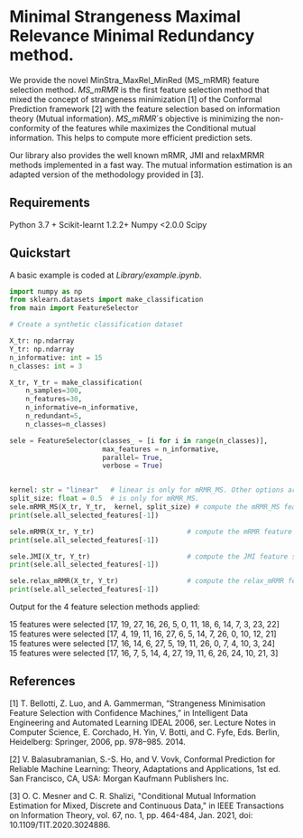 # Minimal Strangeness Maximal Relevance Minimal Redundancy method.

We provide the novel MinStra_MaxRel_MinRed (MS_mRMR) feature selection method.
*MS_mRMR*  is the first feature selection method that mixed the concept of strangeness minimization [1] of the Conformal Prediction framework [2] with the feature selection based on information theory (Mutual information). *MS_mRMR*´s objective is minimizing the non-conformity of the features while maximizes the Conditional mutual information. This helps to compute more efficient prediction sets.  

Our library also provides the well known mRMR, JMI and relaxMRMR methods implemented in a fast way. The mutual information estimation is an adapted version of the methodology provided in [3].


## Requirements

Python 3.7 +
Scikit-learnt 1.2.2+
Numpy <2.0.0
Scipy 



## Quickstart

A basic example is coded at *Library/example.ipynb*.

```python
import numpy as np
from sklearn.datasets import make_classification
from main import FeatureSelector

# Create a synthetic classification dataset

X_tr: np.ndarray
Y_tr: np.ndarray
n_informative: int = 15
n_classes: int = 3

X_tr, Y_tr = make_classification(
    n_samples=300,    
    n_features=30,     
    n_informative=n_informative,  
    n_redundant=5,     
    n_classes=n_classes)  

```

```python
sele = FeatureSelector(classes_ = [i for i in range(n_classes)],
                       max_features = n_informative,
                       parallel= True,
                       verbose = True)  


kernel: str = "linear"   # linear is only for mRMR_MS. Other options are "rbf" and "poly".
split_size: float = 0.5  # is only for mRMR_MS.
sele.mRMR_MS(X_tr, Y_tr,  kernel, split_size) # compute the mRMR_MS feature selection.
print(sele.all_selected_features[-1])

sele.mRMR(X_tr, Y_tr)                       # compute the mRMR feature selection.
print(sele.all_selected_features[-1])

sele.JMI(X_tr, Y_tr)                        # compute the JMI feature selection.
print(sele.all_selected_features[-1])

sele.relax_mRMR(X_tr, Y_tr)                 # compute the relax_mRMR feature selection.
print(sele.all_selected_features[-1])

```
Output for the 4 feature selection methods applied:

15 features were selected [17, 19, 27, 16, 26, 5, 0, 11, 18, 6, 14, 7, 3, 23, 22]    
15 features were selected [17, 4, 19, 11, 16, 27, 6, 5, 14, 7, 26, 0, 10, 12, 21]    
15 features were selected [17, 16, 14, 6, 27, 5, 19, 11, 26, 0, 7, 4, 10, 3, 24]    
15 features were selected [17, 16, 7, 5, 14, 4, 27, 19, 11, 6, 26, 24, 10, 21, 3]    

## References 

[1] T. Bellotti, Z. Luo, and A. Gammerman, “Strangeness Minimisation 
Feature Selection with Confidence Machines,” in Intelligent Data Engineering
and Automated Learning IDEAL 2006, ser. Lecture Notes in
Computer Science, E. Corchado, H. Yin, V. Botti, and C. Fyfe, Eds.
Berlin, Heidelberg: Springer, 2006, pp. 978–985. 2014.

[2] V. Balasubramanian, S.-S. Ho, and V. Vovk, Conformal Prediction
for Reliable Machine Learning: Theory, Adaptations and Applications,
1st ed. San Francisco, CA, USA: Morgan Kaufmann Publishers Inc.

[3] O. C. Mesner and C. R. Shalizi, "Conditional Mutual Information Estimation for Mixed, Discrete and Continuous Data," in IEEE Transactions on Information Theory, vol. 67, no. 1, pp. 464-484, Jan. 2021, doi: 10.1109/TIT.2020.3024886.


